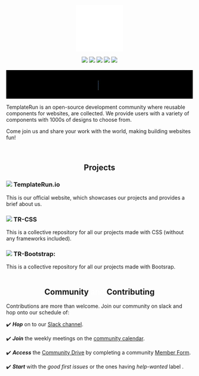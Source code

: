 <p style="text-align:center;" align="center">
  <img align="center" src=".github/assets/images/TR LOGO.png" width="25%" /></p>

 <p align="center">
<a href="https://github.com/TemplateRun/TemplateRun.io" alt="GitHub forks">
<img src="https://img.shields.io/github/forks/TemplateRun/TemplateRun.io?color=red&style=for-the-badge" /></a>
<a href="https://github.com/TemplateRun/TemplateRun.io" alt="GitHub contributors">
<img src="https://img.shields.io/github/contributors/TemplateRun/TemplateRun.io?color=blue&style=for-the-badge" /></a>
<a href="https://github.com/TemplateRun/TemplateRun.io" alt="GitHub star">
<img src="https://img.shields.io/github/stars/TemplateRun/TemplateRun.io?color=yellow&style=for-the-badge"/></a>
<a href="https://github.com/TemplateRun/TemplateRun.io" alt="License">
<img src="https://img.shields.io/apm/l/vim-mode?style=for-the-badge" /></a>
<a href="https://templaterun.slack.com" alt="slack" >
<img src="https://img.shields.io/badge/Slack-@layer5.svg?logo=slack"/></a><br/><br/>

<img align='center' src=".github/assets/images/welcome.gif">
<p>TemplateRun is an open-source development community where reusable components for websites, are collected. We provide users with a variety of components with 1000s of designs to choose from.

Come join us and share your work with the world, making building websites fun!</p><br/>

<h2 align="center"> Projects </h2>
<h3><img src="https://github.com/TheDudeThatCode/TheDudeThatCode/blob/master/Assets/Earth.gif" width="24px">  TemplateRun.io </h3>
<span > This is our official website, which showcases our projects and provides a brief about us. </span> 
<h3 ><img src="https://github.com/TheDudeThatCode/TheDudeThatCode/blob/master/Assets/Earth.gif" width="24px">  TR-CSS </h3>
<span style="font-weight:400"> This is a collective repository for all our projects made with CSS (without any frameworks included). </span> 
<h3><img src="https://github.com/TheDudeThatCode/TheDudeThatCode/blob/master/Assets/Earth.gif" width="24px">  TR-Bootstrap: </h3>
<span style="font-weight:400"> This is a collective repository for all our projects made with Bootsrap. </span> <br/> <br/>

<h2 align="center"> Community <span style="color:white">and </span>Contributing </h2>
<p >Contributions are more than welcome. Join our community on slack and hop onto our schedule of:</p>
<p >✔️ <em><strong>Hop</strong></em> on to our <a href="templaterun.slack.com">Slack channel</a>.</p>
<p >✔️ <em><strong>Join</strong></em> the weekly meetings on the <a href="https://calender.google.com/calendar/b/1? cid=bGF5ZXI1LmlvX2VoMmFhOWRwZjFnNDBlbHZvYzc2MmpucGhzQGdyb3VwLmNhbGVuZGFyLmdvb2dsZS5jb20">community calendar</a>.</p>
<p >✔️ <em><strong>Access</strong></em> the <a href="https://drive.google.com/drive/u/4/folders/0ABH8aabN4WAKUk9PVA">Community Drive</a> by completing a community <a href="https://layer5.io/newcomer">Member Form</a>.</p>
<p >✔️ <em><strong>Start</strong></em> with the <em>good first issues</em> or the ones having <em> help-wanted </em> label .</p><br />
